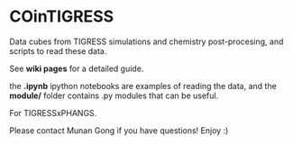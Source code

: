 # COinTIGRESS

Data cubes from TIGRESS simulations and chemistry post-procesing, and scripts
to read these data.

See **wiki pages** for a detailed guide.

the **.ipynb** ipython notebooks are examples of reading the data, and the **module/** folder
contains .py modules that can be useful.

For TIGRESSxPHANGS.

Please contact Munan Gong if you have questions! Enjoy :)
